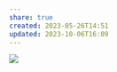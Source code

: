 ```yaml
---
share: true
created: 2023-05-26T14:51
updated: 2023-10-06T16:09
---
```


![](https://raw.githubusercontent.com/SlRvb/Obsidian--ITS-Theme/main/Images/Theme-DnD-WOTC--Lightmode.png)
